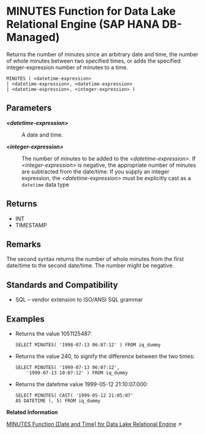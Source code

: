 <!-- loio488cdf45547747868ff78e55426175d9 -->

# MINUTES Function for Data Lake Relational Engine \(SAP HANA DB-Managed\)

Returns the number of minutes since an arbitrary date and time, the number of whole minutes between two specified times, or adds the specified integer-expression number of minutes to a time.



```
MINUTES ( <datetime-expression> 
| <datetime-expression>, <datetime-expression>
| <datetime-expression>, <integer-expression> )
```



<a name="loio488cdf45547747868ff78e55426175d9__section_ey4_hgn_vrb"/>

## Parameters


<dl>
<dt><b>

*<datetime-expression\>*

</b></dt>
<dd>

A date and time.



</dd><dt><b>

*<integer-expression\>*

</b></dt>
<dd>

The number of minutes to be added to the *<datetime-expression\>*. If *<integer-expression\>* is negative, the appropriate number of minutes are subtracted from the date/time. If you supply an integer expression, the *<datetime-expression\>* must be explicitly cast as a `datetime` data type



</dd>
</dl>



<a name="loio488cdf45547747868ff78e55426175d9__section_nr2_3gn_vrb"/>

## Returns

-   INT
-   TIMESTAMP



<a name="loio488cdf45547747868ff78e55426175d9__section_ytc_jgn_vrb"/>

## Remarks

The second syntax returns the number of whole minutes from the first date/time to the second date/time. The number might be negative.



<a name="loio488cdf45547747868ff78e55426175d9__section_bb5_jgn_vrb"/>

## Standards and Compatibility

-   SQL – vendor extension to ISO/ANSI SQL grammar



<a name="loio488cdf45547747868ff78e55426175d9__section_axg_kgn_vrb"/>

## Examples

-   Returns the value 1051125487:

    ```
    SELECT MINUTES( '1998-07-13 06:07:12' ) FROM iq_dummy
    ```

-   Returns the value 240, to signify the difference between the two times:

    ```
    SELECT MINUTES( '1999-07-13 06:07:12',
    	'1999-07-13 10:07:12' ) FROM iq_dummy
    ```

-   Returns the datetime value 1999-05-12 21:10:07.000:

    ```
    SELECT MINUTES( CAST( '1999-05-12 21:05:07'
    AS DATETIME ), 5) FROM iq_dummy
    ```


**Related Information**  


[MINUTES Function [Date and Time] for Data Lake Relational Engine](https://help.sap.com/viewer/19b3964099384f178ad08f2d348232a9/2023_1_QRC/en-US/a5648d4484f21015975efebd7ac03399.html "Returns the number of minutes since an arbitrary date and time, the number of whole minutes between two specified times, or adds the specified integer-expression number of minutes to a time.") :arrow_upper_right:

